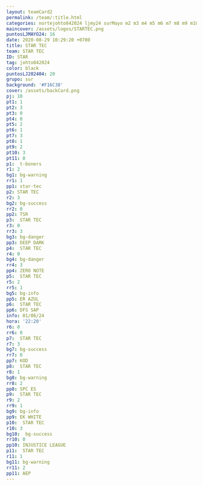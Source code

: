 ```yaml
---
layout: teamCard2
permalink: /team/:title.html
categories: nortejohto042024 ljmy24 surMayo m2 m3 m4 m5 m6 m7 m8 m9 m10 m11
maincover: /assets/logos/STARTEC.png
puntosLJMAYO24: 16
date: 2020-08-29 10:29:20 +0700
title: STAR TEC
team: STAR TEC
ID: STAR
tag: johto042024
color: black
puntosLJ202404: 20
grupo: sur
background: '#F16C38'
cover: /assets/backCard.png
pj: 10
pt1: 1
pt2: 3
pt3: 0
pt4: 0
pt5: 2
pt6: 1
pt7: 3
pt8: 1
pt9: 2
pt10: 3
pt11: 0
p1:  t-boners
r1: 2
bg1: bg-warning
rr1: 1
pp1: star-tec
p2: STAR TEC
r2: 3
bg2: bg-success
rr2: 0
pp2: TSR
p3:  STAR TEC
r3: 0
rr3: 3
bg3: bg-danger
pp3: DEEP DARK
p4:  STAR TEC
r4: 0
bg4: bg-danger
rr4: 3
pp4: ZERO NOTE
p5:  STAR TEC
r5: 2
rr5: 1
bg5: bg-info
pp5: ER AZUL
p6:  STAR TEC
pp6: DFS SAP
info: 01/06/24
hora: '22:20'
r6: 0
rr6: 0
p7:  STAR TEC
r7: 3
bg7: bg-success
rr7: 0
pp7: KOD
p8:  STAR TEC
r8: 1
bg8: bg-warning
rr8: 2
pp8: SPC ES
p9:  STAR TEC
r9: 2
rr9: 1
bg9: bg-info
pp9: EK WHITE
p10:  STAR TEC
r10: 3
bg10:  bg-success
rr10: 0
pp10: INJUSTICE LEAGUE
p11:  STAR TEC
r11: 1
bg11: bg-warning
rr11: 2
pp11: AEP
---
```



